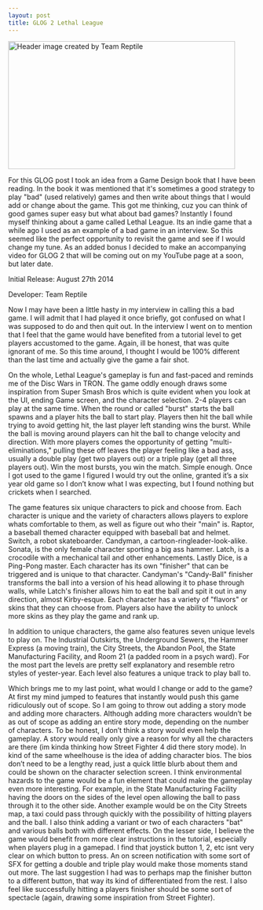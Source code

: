 ```yaml
---
layout: post
title: GLOG 2 Lethal League
---
```


<img src="http://Callmezyos.github.io/images/LethalLeague.jpeg" alt="Header image created by Team Reptile" 
style="width:462px;height:260px;position:center">

For this GLOG post I took an idea from a Game Design book that I have been reading. In the book it was mentioned that 
it's sometimes a good strategy to play "bad" (used relatively) games and then write about things that I would add or change 
about the game. This got me thinking, cuz you can think of good games super easy but what about bad games? Instantly I found 
myself thinking about a game called Lethal League. Its an indie game that a while ago I used as an example of a bad game in 
an interview. So this seemed like the perfect opportunity to revisit the game and see if I would change my tune.  As an added 
bonus I decided to make an accompanying video for GLOG 2 that will be coming out on my YouTube page at a soon, but later date.

Initial Release: August 27th 2014

Developer: Team Reptile 

Now I may have been a little hasty in my interview in calling this a bad game. I will admit that I had played it once briefly, 
got confused on what I was supposed to do and then quit out. In the interview I went on to mention that I feel that the game 
would have benefited from a tutorial level to get players accustomed to the game. Again, ill be honest, that was quite ignorant 
of me. So this time around, I thought I would be 100% different than the last time and actually give the game a fair shot.

On the whole, Lethal League's gameplay is fun and fast-paced and reminds me of the Disc Wars in TRON. The game oddly enough 
draws some inspiration from Super Smash Bros which is quite evident when you look at the UI, ending Game screen, and the 
character selection. 2-4 players can play at the same time. When the round or called "burst" starts the ball spawns and a 
player hits the ball to start play. Players then hit the ball while trying to avoid getting hit, the last player left standing 
wins the burst. While the ball is moving around players can hit the ball to change velocity and direction. With more players 
comes the opportunity of getting "multi-eliminations," pulling these off leaves the player feeling like a bad ass, usually a 
double play (get two players out) or a triple play (get all three players out). Win the most bursts, you win the match. 
Simple enough. Once I got used to the game I figured I would try out the online, granted it’s a six year old game so I don’t 
know what I was expecting, but I found nothing but crickets when I searched. 

The game features six unique characters to pick and choose from. Each character is unique and the variety of characters allows 
players to explore whats comfortable to them, as well as figure out who their "main" is. Raptor, a baseball themed character 
equipped with baseball bat and helmet. Switch, a robot skateboarder. Candyman, a cartoon-ringleader-look-alike. Sonata, is the 
only female character sporting a big ass hammer. Latch, is a crocodile with a mechanical tail and other enhancements. Lastly 
Dice, is a Ping-Pong master. Each character has its own "finisher" that can be triggered and is unique to that character. 
Candyman's "Candy-Ball" finisher transforms the ball into a version of his head allowing it to phase through walls, while 
Latch's finisher allows him to eat the ball and spit it out in any direction, almost Kirby-esque. Each character has a variety 
of "flavors" or skins that they can choose from. Players also have the ability to unlock more skins as they play the game and 
rank up.

In addition to unique characters, the game also features seven unique levels to play on. The Industrial Outskirts, the 
Underground Sewers, the Hammer Express (a moving train), the City Streets, the Abandon Pool, the State Manufacturing Facility, 
and Room 21 (a padded room in a psych ward). For the most part the levels are pretty self explanatory and resemble retro 
styles of yester-year.  Each level also features a unique track to play ball to.

Which brings me to my last point, what would I change or add to the game? At first my mind jumped to features that instantly 
would push this game ridiculously out of scope. So I am going to throw out adding a story mode and adding more characters. 
Although adding more characters wouldn’t be as out of scope as adding an entire story mode, depending on the number of 
characters. To be honest, I don’t think a story would even help the gameplay. A story would really only give a reason for 
why all the characters are there (im kinda thinking how Street Fighter 4 did there story mode). In kind of the same wheelhouse 
is the idea of adding character bios. The bios don’t need to be a lengthy read, just a quick little blurb about them and could 
be shown on the character selection screen. I think environmental hazards to the game would be a fun element that could make 
the gameplay even more interesting. For example, in the State Manufacturing Facility having the doors on the sides of the 
level open allowing the ball to pass through it to the other side. Another example would be on the City Streets map, a taxi 
could pass through quickly with the possibility of hitting players and the ball. I also think adding a variant or two of 
each characters "bat" and various balls both with different effects. On the lesser side, I believe the game would benefit 
from more clear instructions in the tutorial, especially when players plug in a gamepad. I find that joystick button 1, 2, 
etc isnt very clear on which button to press. An on screen notification with some sort of SFX for getting a double and triple 
play would make those moments stand out more. The last suggestion I had was to perhaps map the finisher button to a different 
button, that way its kind of differentiated from the rest. I also feel like successfully hitting a players finisher should be 
some sort of spectacle (again, drawing some inspiration from Street Fighter).



